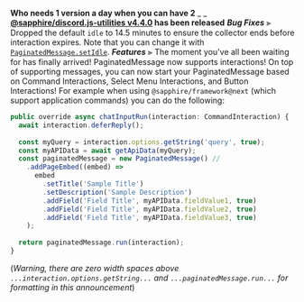**Who needs 1 version a day when you can have 2**
_ _
**[@sapphire/discord.js-utilities v4.4.0](https://github.com/sapphiredev/utilities/compare/@sapphire/discord.js-utilities@4.3.1...@sapphire/discord.js-utilities@4.4.0) has been released**
_**Bug Fixes**_
⫸ Dropped the default `idle` to 14.5 minutes to ensure the collector ends before interaction expires. Note that you can change it with [`PaginatedMessage.setIdle`](https://www.sapphirejs.dev/docs/Documentation/api-utilities/classes/sapphire_discord_js_utilities.PaginatedMessage#setidle).
_**Features**_
⫸ The moment you've all been waiting for has finally arrived! PaginatedMessage now supports interactions! On top of supporting messages, you can now start your PaginatedMessage based on Command Interactions, Select Menu Interactions, and Button Interactions! For example when using `@sapphire/framework@next` (which support application commands) you can do the following:
```ts
public override async chatInputRun(interaction: CommandInteraction) {
  await interaction.deferReply();
​
  const myQuery = interaction.options.getString('query', true);
  const myAPIData = await getApiData(myQuery);
  const paginatedMessage = new PaginatedMessage() //
    .addPageEmbed((embed) =>
      embed
        .setTitle('Sample Title')
        .setDescription('Sample Description')
        .addField('Field Title', myAPIData.fieldValue1, true)
        .addField('Field Title', myAPIData.fieldValue2, true)
        .addField('Field Title', myAPIData.fieldValue3, true)
    );
​
  return paginatedMessage.run(interaction);
}
```
(*Warning, there are zero width spaces above `...interaction.options.getString...` and `...paginatedMessage.run...` for formatting in this announcement*)